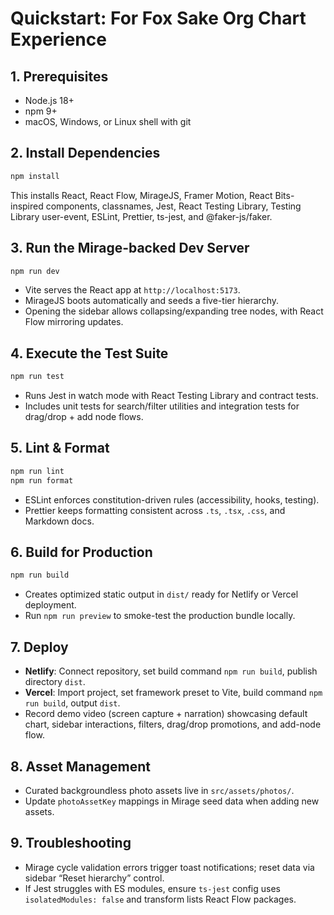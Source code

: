 # Quickstart: For Fox Sake Org Chart Experience

## 1. Prerequisites

- Node.js 18+
- npm 9+
- macOS, Windows, or Linux shell with git

## 2. Install Dependencies

```bash
npm install
```

This installs React, React Flow, MirageJS, Framer Motion, React Bits-inspired components, classnames, Jest, React Testing Library, Testing Library user-event, ESLint, Prettier, ts-jest, and @faker-js/faker.

## 3. Run the Mirage-backed Dev Server

```bash
npm run dev
```

- Vite serves the React app at `http://localhost:5173`.
- MirageJS boots automatically and seeds a five-tier hierarchy.
- Opening the sidebar allows collapsing/expanding tree nodes, with React Flow mirroring updates.

## 4. Execute the Test Suite

```bash
npm run test
```

- Runs Jest in watch mode with React Testing Library and contract tests.
- Includes unit tests for search/filter utilities and integration tests for drag/drop + add node flows.

## 5. Lint & Format

```bash
npm run lint
npm run format
```

- ESLint enforces constitution-driven rules (accessibility, hooks, testing).
- Prettier keeps formatting consistent across `.ts`, `.tsx`, `.css`, and Markdown docs.

## 6. Build for Production

```bash
npm run build
```

- Creates optimized static output in `dist/` ready for Netlify or Vercel deployment.
- Run `npm run preview` to smoke-test the production bundle locally.

## 7. Deploy

- **Netlify**: Connect repository, set build command `npm run build`, publish directory `dist`.
- **Vercel**: Import project, set framework preset to Vite, build command `npm run build`, output `dist`.
- Record demo video (screen capture + narration) showcasing default chart, sidebar interactions, filters, drag/drop promotions, and add-node flow.

## 8. Asset Management

- Curated backgroundless photo assets live in `src/assets/photos/`.
- Update `photoAssetKey` mappings in Mirage seed data when adding new assets.

## 9. Troubleshooting

- Mirage cycle validation errors trigger toast notifications; reset data via sidebar “Reset hierarchy” control.
- If Jest struggles with ES modules, ensure `ts-jest` config uses `isolatedModules: false` and transform lists React Flow packages.
